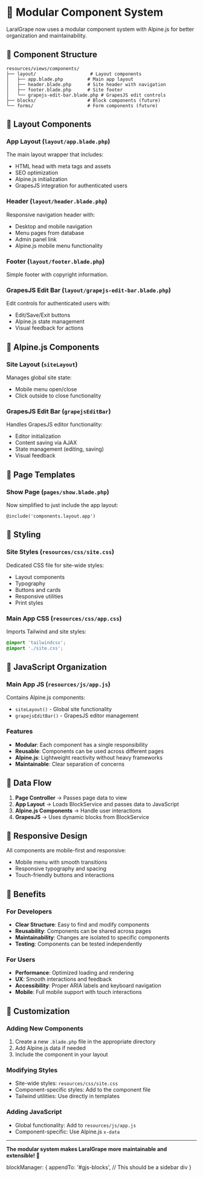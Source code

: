 # 🧩 Modular Component System

LaralGrape now uses a modular component system with Alpine.js for better organization and maintainability.

## 📁 Component Structure

```
resources/views/components/
├── layout/                    # Layout components
│   ├── app.blade.php         # Main app layout
│   ├── header.blade.php      # Site header with navigation
│   ├── footer.blade.php      # Site footer
│   └── grapejs-edit-bar.blade.php # GrapesJS edit controls
├── blocks/                   # Block components (future)
└── forms/                    # Form components (future)
```

## 🎯 Layout Components

### App Layout (`layout/app.blade.php`)
The main layout wrapper that includes:
- HTML head with meta tags and assets
- SEO optimization
- Alpine.js initialization
- GrapesJS integration for authenticated users

### Header (`layout/header.blade.php`)
Responsive navigation header with:
- Desktop and mobile navigation
- Menu pages from database
- Admin panel link
- Alpine.js mobile menu functionality

### Footer (`layout/footer.blade.php`)
Simple footer with copyright information.

### GrapesJS Edit Bar (`layout/grapejs-edit-bar.blade.php`)
Edit controls for authenticated users with:
- Edit/Save/Exit buttons
- Alpine.js state management
- Visual feedback for actions

## 🔧 Alpine.js Components

### Site Layout (`siteLayout`)
Manages global site state:
- Mobile menu open/close
- Click outside to close functionality

### GrapesJS Edit Bar (`grapejsEditBar`)
Handles GrapesJS editor functionality:
- Editor initialization
- Content saving via AJAX
- State management (editing, saving)
- Visual feedback

## 📄 Page Templates

### Show Page (`pages/show.blade.php`)
Now simplified to just include the app layout:
```blade
@include('components.layout.app')
```

## 🎨 Styling

### Site Styles (`resources/css/site.css`)
Dedicated CSS file for site-wide styles:
- Layout components
- Typography
- Buttons and cards
- Responsive utilities
- Print styles

### Main App CSS (`resources/css/app.css`)
Imports Tailwind and site styles:
```css
@import 'tailwindcss';
@import './site.css';
```

## 🚀 JavaScript Organization

### Main App JS (`resources/js/app.js`)
Contains Alpine.js components:
- `siteLayout()` - Global site functionality
- `grapejsEditBar()` - GrapesJS editor management

### Features
- **Modular**: Each component has a single responsibility
- **Reusable**: Components can be used across different pages
- **Alpine.js**: Lightweight reactivity without heavy frameworks
- **Maintainable**: Clear separation of concerns

## 🔄 Data Flow

1. **Page Controller** → Passes page data to view
2. **App Layout** → Loads BlockService and passes data to JavaScript
3. **Alpine.js Components** → Handle user interactions
4. **GrapesJS** → Uses dynamic blocks from BlockService

## 📱 Responsive Design

All components are mobile-first and responsive:
- Mobile menu with smooth transitions
- Responsive typography and spacing
- Touch-friendly buttons and interactions

## 🎯 Benefits

### For Developers
- **Clear Structure**: Easy to find and modify components
- **Reusability**: Components can be shared across pages
- **Maintainability**: Changes are isolated to specific components
- **Testing**: Components can be tested independently

### For Users
- **Performance**: Optimized loading and rendering
- **UX**: Smooth interactions and feedback
- **Accessibility**: Proper ARIA labels and keyboard navigation
- **Mobile**: Full mobile support with touch interactions

## 🔧 Customization

### Adding New Components
1. Create a new `.blade.php` file in the appropriate directory
2. Add Alpine.js data if needed
3. Include the component in your layout

### Modifying Styles
- Site-wide styles: `resources/css/site.css`
- Component-specific styles: Add to the component file
- Tailwind utilities: Use directly in templates

### Adding JavaScript
- Global functionality: Add to `resources/js/app.js`
- Component-specific: Use Alpine.js `x-data`

---

**The modular system makes LaralGrape more maintainable and extensible! 🎉** 

blockManager: {
  appendTo: '#gjs-blocks', // This should be a sidebar div
} 